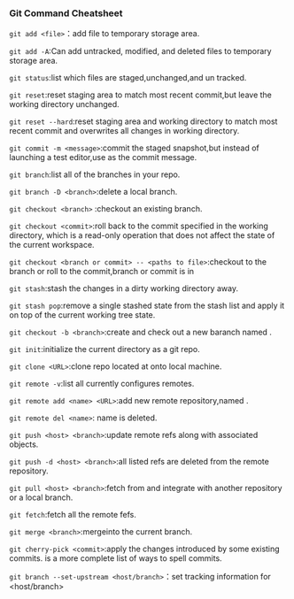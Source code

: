 ### Git Command Cheatsheet



`git add <file>`：add file to temporary storage area.

`git add -A`:Can add untracked, modified, and deleted files to temporary storage area.

`git status`:list which files are staged,unchanged,and un tracked.

`git reset`:reset staging area to match most recent commit,but leave the working directory unchanged.

`git reset --hard`:reset staging area and working directory to match most recent commit and overwrites all changes in working directory.

`git commit -m <message>`:commit the staged snapshot,but instead of launching a test editor,use <message>as the commit message.

`git branch`:list all of the branches in your repo.

`git branch -D <branch>`:delete a local branch.

`git checkout <branch>` :checkout an existing branch.

`git checkout <commit>`:roll back to the commit specified in the working directory, which is a read-only operation that does not affect the state of the current workspace.

`git checkout <branch or commit> -- <paths to file>`:checkout to the branch or roll to the commit,branch or commit is in <paths to file>

`git stash`:stash the changes in a dirty working directory away.

`git stash pop`:remove a single stashed state from the stash list and apply it on top of the current working tree state.

`git checkout -b <branch>`:create and check out a new baranch named <branch>.

`git init`:initialize the current directory as a git repo.

`git clone <URL>`:clone repo located at <URL> onto local machine.

`git remote -v`:list all currently configures remotes.

`git remote add <name> <URL>`:add new remote repository,named <name>.

`git remote del <name>`: name is deleted. 

`git push <host> <branch>`:update remote refs along with associated objects.

`git push -d <host> <branch>`:all listed refs are deleted from the remote repository.

`git pull <host> <branch>`:fetch from and integrate with another repository or a local branch.

`git fetch`:fetch all the remote fefs.

`git merge <branch>`:merge<branch>into the current branch.

`git cherry-pick <commit>`:apply the changes introduced by some existing commits. <commit>is a more complete list of ways to spell commits.

`git branch --set-upstream <host/branch>`：set tracking information for <host/branch>

